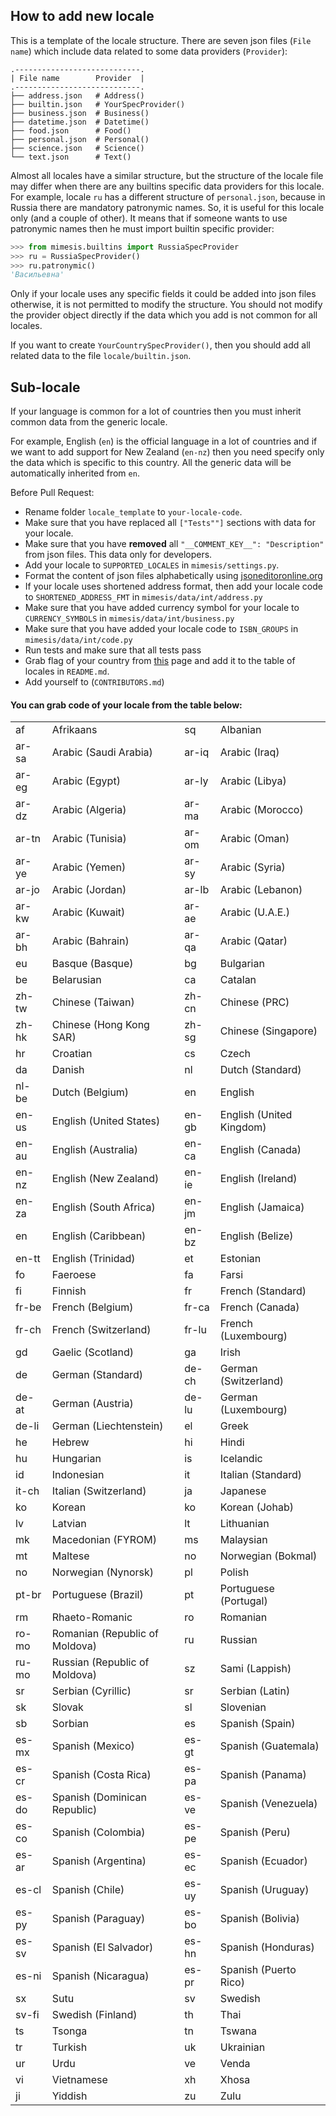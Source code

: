 ## How to add new locale

This is a template of the locale structure. There are seven json
files (`File name`) which include data related to some data providers (`Provider`):

```
.----------------------------.
| File name        Provider  |
.----------------------------.
├── address.json   # Address()
├── builtin.json   # YourSpecProvider()
├── business.json  # Business()
├── datetime.json  # Datetime()
├── food.json      # Food()
├── personal.json  # Personal()
├── science.json   # Science()
└── text.json      # Text()
```

Almost all locales have a similar structure, but the structure of the locale file may differ when there are any builtins specific data providers for this locale.
For example, locale `ru` has a different structure of `personal.json`, because in Russia there are mandatory patronymic names.
So, it is useful for this locale only (and a couple of other).
It means that if someone wants to use patronymic names then he must import builtin specific provider:

````python
>>> from mimesis.builtins import RussiaSpecProvider
>>> ru = RussiaSpecProvider()
>>> ru.patronymic()
'Васильевна'
````

Only if your locale uses any specific fields it could be added into json files otherwise, it is not permitted to modify the structure.
You should not modify the provider object directly if the data which you add is not common for all locales.

If you want to create `YourCountrySpecProvider()`, then you should add all related data to the file `locale/builtin.json`.

## Sub-locale
If your language is common for a lot of countries then you must inherit common data from the generic locale.

For example, English (`en`) is the official language in a lot of countries and if we want to add support
for New Zealand (`en-nz`) then you need specify only the data which is specific to this country.
All the generic data will be automatically inherited from `en`.

Before Pull Request:

- Rename folder `locale_template` to `your-locale-code`.
- Make sure that you have replaced all `["Tests""]` sections with data for your locale.
- Make sure that you have **removed** all `"__COMMENT_KEY__": "Description"` from json files. This data only for developers.
- Add your locale to `SUPPORTED_LOCALES` in `mimesis/settings.py`.
- Format the content of json files alphabetically using [jsoneditoronline.org](http://jsoneditoronline.org)
- If your locale uses shortened address format, then add your locale code to `SHORTENED_ADDRESS_FMT` in `mimesis/data/int/address.py`
- Make sure that you have added currency symbol for your locale to `CURRENCY_SYMBOLS` in `mimesis/data/int/business.py`
- Make sure that you have added your locale code to `ISBN_GROUPS` in  `mimesis/data/int/code.py`
- Run tests and make sure that all tests pass
- Grab flag of your country from [this](https://emojipedia.org/flags/) page and add it to the table of locales in `README.md`.
- Add yourself to (`CONTRIBUTORS.md`)


#### You can grab code of your locale from the table below:


<table class="clsStd" summary="table">
<tbody><tr><td>af</td><td>Afrikaans </td><td>sq</td><td>Albanian </td></tr>
<tr><td>ar-sa</td><td>Arabic (Saudi Arabia) </td><td>ar-iq</td><td>Arabic (Iraq) </td></tr>
<tr><td>ar-eg</td><td>Arabic (Egypt) </td><td>ar-ly</td><td>Arabic (Libya) </td></tr>
<tr><td>ar-dz</td><td>Arabic (Algeria) </td><td>ar-ma</td><td>Arabic (Morocco) </td></tr>
<tr><td>ar-tn</td><td>Arabic (Tunisia) </td><td>ar-om</td><td>Arabic (Oman) </td></tr>
<tr><td>ar-ye</td><td>Arabic (Yemen) </td><td>ar-sy</td><td>Arabic (Syria) </td></tr>
<tr><td>ar-jo</td><td>Arabic (Jordan) </td><td>ar-lb</td><td>Arabic (Lebanon) </td></tr>
<tr><td>ar-kw</td><td>Arabic (Kuwait) </td><td>ar-ae</td><td>Arabic (U.A.E.) </td></tr>
<tr><td>ar-bh</td><td>Arabic (Bahrain) </td><td>ar-qa</td><td>Arabic (Qatar) </td></tr>
<tr><td>eu</td><td>Basque (Basque)</td><td>bg</td><td>Bulgarian </td></tr>
<tr><td>be</td><td>Belarusian </td><td>ca</td><td>Catalan </td></tr>
<tr><td>zh-tw</td><td>Chinese (Taiwan) </td><td>zh-cn</td><td>Chinese (PRC) </td></tr>
<tr><td>zh-hk</td><td>Chinese (Hong Kong SAR) </td><td>zh-sg</td><td>Chinese (Singapore) </td></tr>
<tr><td>hr</td><td>Croatian </td><td>cs</td><td>Czech </td></tr>
<tr><td>da</td><td>Danish </td><td>nl</td><td>Dutch (Standard) </td></tr>
<tr><td>nl-be</td><td>Dutch (Belgium) </td><td>en</td><td>English </td></tr>
<tr><td>en-us</td><td>English (United States) </td><td>en-gb</td><td>English (United Kingdom) </td></tr>
<tr><td>en-au</td><td>English (Australia) </td><td>en-ca</td><td>English (Canada) </td></tr>
<tr><td>en-nz</td><td>English (New Zealand) </td><td>en-ie</td><td>English (Ireland) </td></tr>
<tr><td>en-za</td><td>English (South Africa) </td><td>en-jm</td><td>English (Jamaica) </td></tr>
<tr><td>en</td><td>English (Caribbean) </td><td>en-bz</td><td>English (Belize) </td></tr>
<tr><td>en-tt</td><td>English (Trinidad) </td><td>et</td><td>Estonian </td></tr>
<tr><td>fo</td><td>Faeroese </td><td>fa</td><td>Farsi </td></tr>
<tr><td>fi</td><td>Finnish </td><td>fr</td><td>French (Standard) </td></tr>
<tr><td>fr-be</td><td>French (Belgium) </td><td>fr-ca</td><td>French (Canada) </td></tr>
<tr><td>fr-ch</td><td>French (Switzerland) </td><td>fr-lu</td><td>French (Luxembourg) </td></tr>
<tr><td>gd</td><td>Gaelic (Scotland) </td><td>ga</td><td>Irish </td></tr>
<tr><td>de</td><td>German (Standard) </td><td>de-ch</td><td>German (Switzerland) </td></tr>
<tr><td>de-at</td><td>German (Austria) </td><td>de-lu</td><td>German (Luxembourg) </td></tr>
<tr><td>de-li</td><td>German (Liechtenstein) </td><td>el</td><td>Greek </td></tr>
<tr><td>he</td><td>Hebrew </td><td>hi</td><td>Hindi </td></tr>
<tr><td>hu</td><td>Hungarian </td><td>is</td><td>Icelandic </td></tr>
<tr><td>id</td><td>Indonesian </td><td>it</td><td>Italian (Standard) </td></tr>
<tr><td>it-ch</td><td>Italian (Switzerland) </td><td>ja</td><td>Japanese </td></tr>
<tr><td>ko</td><td>Korean </td><td>ko</td><td>Korean (Johab) </td></tr>
<tr><td>lv</td><td>Latvian </td><td>lt</td><td>Lithuanian </td></tr>
<tr><td>mk</td><td>Macedonian (FYROM)</td><td>ms</td><td>Malaysian </td></tr>
<tr><td>mt</td><td>Maltese </td><td>no</td><td>Norwegian (Bokmal) </td></tr>
<tr><td>no</td><td>Norwegian (Nynorsk) </td><td>pl</td><td>Polish </td></tr>
<tr><td>pt-br</td><td>Portuguese (Brazil) </td><td>pt</td><td>Portuguese (Portugal) </td></tr>
<tr><td>rm</td><td>Rhaeto-Romanic </td><td>ro</td><td>Romanian </td></tr>
<tr><td>ro-mo</td><td>Romanian (Republic of Moldova) </td><td>ru</td><td>Russian </td></tr>
<tr><td>ru-mo</td><td>Russian (Republic of Moldova) </td><td>sz</td><td>Sami (Lappish) </td></tr>
<tr><td>sr</td><td>Serbian (Cyrillic) </td><td>sr</td><td>Serbian (Latin) </td></tr>
<tr><td>sk</td><td>Slovak </td><td>sl</td><td>Slovenian </td></tr>
<tr><td>sb</td><td>Sorbian </td><td>es</td><td>Spanish (Spain) </td></tr>
<tr><td>es-mx</td><td>Spanish (Mexico) </td><td>es-gt</td><td>Spanish (Guatemala) </td></tr>
<tr><td>es-cr</td><td>Spanish (Costa Rica) </td><td>es-pa</td><td>Spanish (Panama) </td></tr>
<tr><td>es-do</td><td>Spanish (Dominican Republic) </td><td>es-ve</td><td>Spanish (Venezuela) </td></tr>
<tr><td>es-co</td><td>Spanish (Colombia) </td><td>es-pe</td><td>Spanish (Peru) </td></tr>
<tr><td>es-ar</td><td>Spanish (Argentina) </td><td>es-ec</td><td>Spanish (Ecuador) </td></tr>
<tr><td>es-cl</td><td>Spanish (Chile) </td><td>es-uy</td><td>Spanish (Uruguay) </td></tr>
<tr><td>es-py</td><td>Spanish (Paraguay) </td><td>es-bo</td><td>Spanish (Bolivia) </td></tr>
<tr><td>es-sv</td><td>Spanish (El Salvador) </td><td>es-hn</td><td>Spanish (Honduras) </td></tr>
<tr><td>es-ni</td><td>Spanish (Nicaragua) </td><td>es-pr</td><td>Spanish (Puerto Rico) </td></tr>
<tr><td>sx</td><td>Sutu </td><td>sv</td><td>Swedish </td></tr>
<tr><td>sv-fi</td><td>Swedish (Finland) </td><td>th</td><td>Thai </td></tr>
<tr><td>ts</td><td>Tsonga </td><td>tn</td><td>Tswana </td></tr>
<tr><td>tr</td><td>Turkish </td><td>uk</td><td>Ukrainian </td></tr>
<tr><td>ur</td><td>Urdu </td><td>ve</td><td>Venda </td></tr>
<tr><td>vi</td><td>Vietnamese </td><td>xh</td><td>Xhosa </td></tr>
<tr><td>ji</td><td>Yiddish </td><td>zu</td><td>Zulu </td></tr>
</tbody></table>

